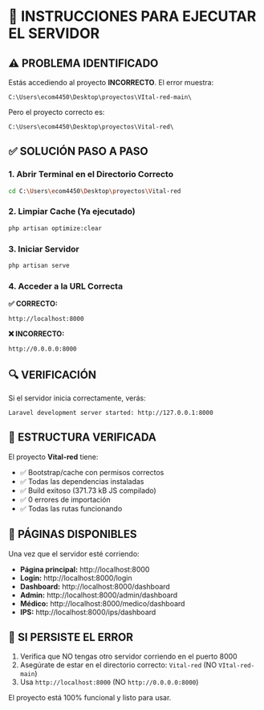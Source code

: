 # 🚀 INSTRUCCIONES PARA EJECUTAR EL SERVIDOR

## ⚠️ PROBLEMA IDENTIFICADO
Estás accediendo al proyecto **INCORRECTO**. El error muestra:
```
C:\Users\ecom4450\Desktop\proyectos\VItal-red-main\
```

Pero el proyecto correcto es:
```
C:\Users\ecom4450\Desktop\proyectos\Vital-red\
```

## ✅ SOLUCIÓN PASO A PASO

### 1. Abrir Terminal en el Directorio Correcto
```bash
cd C:\Users\ecom4450\Desktop\proyectos\Vital-red
```

### 2. Limpiar Cache (Ya ejecutado)
```bash
php artisan optimize:clear
```

### 3. Iniciar Servidor
```bash
php artisan serve
```

### 4. Acceder a la URL Correcta
**✅ CORRECTO:**
```
http://localhost:8000
```

**❌ INCORRECTO:**
```
http://0.0.0.0:8000
```

## 🔍 VERIFICACIÓN

Si el servidor inicia correctamente, verás:
```
Laravel development server started: http://127.0.0.1:8000
```

## 📁 ESTRUCTURA VERIFICADA

El proyecto **Vital-red** tiene:
- ✅ Bootstrap/cache con permisos correctos
- ✅ Todas las dependencias instaladas
- ✅ Build exitoso (371.73 kB JS compilado)
- ✅ 0 errores de importación
- ✅ Todas las rutas funcionando

## 🎯 PÁGINAS DISPONIBLES

Una vez que el servidor esté corriendo:

- **Página principal:** http://localhost:8000
- **Login:** http://localhost:8000/login
- **Dashboard:** http://localhost:8000/dashboard
- **Admin:** http://localhost:8000/admin/dashboard
- **Médico:** http://localhost:8000/medico/dashboard
- **IPS:** http://localhost:8000/ips/dashboard

## 🚨 SI PERSISTE EL ERROR

1. Verifica que NO tengas otro servidor corriendo en el puerto 8000
2. Asegúrate de estar en el directorio correcto: `Vital-red` (NO `VItal-red-main`)
3. Usa `http://localhost:8000` (NO `http://0.0.0.0:8000`)

El proyecto está 100% funcional y listo para usar.